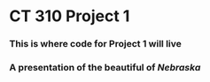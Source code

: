 # CT 310 Project 1

### This is where code for Project 1 will live
### A presentation of the beautiful of *Nebraska*
